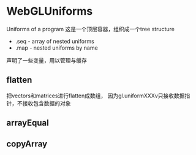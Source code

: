 # WebGLUniforms

Uniforms of a program
这是一个顶层容器，组织成一个tree structure
- .seq - array of nested uniforms
- .map - nested uniforms by name

声明了一些变量，用以管理与缓存
## flatten
把vectors和matrices进行flatten成数组，
因为gl.uniformXXXv只接收数据指针，不接收包含数据的对象

## arrayEqual
## copyArray


